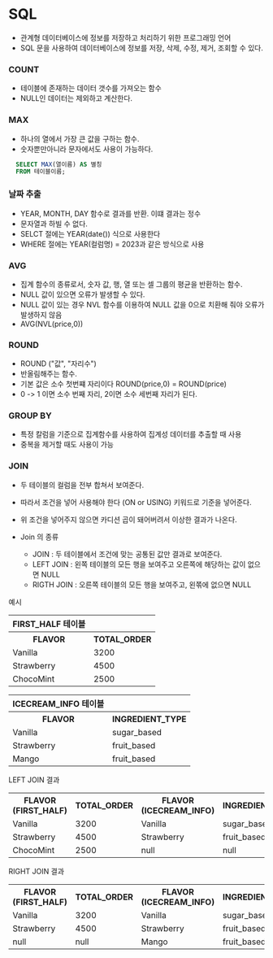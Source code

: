 # SQL
- 관계형 데이터베이스에 정보를 저장하고 처리하기 위한 프로그래밍 언어
- SQL 문을 사용하여 데이터베이스에 정보를 저장, 삭제, 수정, 제거, 조회할 수 있다.

### COUNT 
- 테이블에 존재하는 데이터 갯수를 가져오는 함수
- NULL인 데이터는 제외하고 계산한다.


### MAX
- 하나의 열에서 가장 큰 값을 구하는 함수.
- 숫자뿐만아니라 문자에서도 사용이 가능하다.
``` sql
  SELECT MAX(열이름) AS 별칭
  FROM 테이블이름;
```

### 날짜 추출
- YEAR, MONTH, DAY 함수로 결과를 반환. 이떄 결과는 정수
- 문자열과 하빌 수 없다.
- SELCT 절에는 YEAR(date()) 식으로 사용한다
- WHERE 절에는 YEAR(컬럼명) = 2023과 같은 방식으로 사용



### AVG
- 집계 함수의 종류로서, 숫자 값, 행, 열 또는 셀 그룹의 평균을 반환하는 함수.
- NULL 값이 있으면 오류가 발생할 수 있다.
- NULL 값이 있는 경우 NVL 함수를 이용하여 NULL 값을 0으로 치환해 줘야 오류가 발생하지 않음
- AVG(NVL(price,0))

### ROUND
- ROUND ("값", "자리수")
- 반올림해주는 함수.
- 기본 값은 소수 첫번쨰 자리이다 ROUND(price,0) = ROUND(price)
- 0 -> 1 이면 소수 번째 자리, 2이면 소수 세번째 자리가 된다.


### GROUP BY
- 특정 칼럼을 기준으로 집계함수를 사용하여 집계성 데이터를 추출할 때 사용
- 중복을 제거할 때도 사용이 가능


### JOIN
- 두 테이블의 컬럼을 전부 합쳐서 보여준다.
- 따라서 조건을 넣어 사용해야 한다 (ON or USING) 키워드로 기준을 넣어준다.
- 위 조건을 넣어주지 않으면 카디션 곱이 돼어버려서 이상한 결과가 나온다.

- Join 의 종류
  - JOIN : 두 테이블에서 조건에 맞는 공통된 값만 결과로 보여준다.
  - LEFT JOIN : 왼쪽 테이블의 모든 행을 보여주고 오른쪽에 해당하는 값이 없으면 NULL
  - RIGTH JOIN : 오른쪽 테이블의 모든 행을 보여주고, 왼쪾에 없으면 NULL 

예시
<table>
  <th> FIRST_HALF 테이블 </th>
  <tr>
    <th>FLAVOR</th>
    <th>TOTAL_ORDER</th>
  </tr>
  <tr>
    <td>Vanilla</td>
    <td>3200</td>
  </tr>
  <tr>
    <td>Strawberry</td>
    <td>4500</td>
  </tr>
  <tr>
    <td>ChocoMint</td>
    <td>2500</td>
  </tr>
</table>

<table>
    <th> ICECREAM_INFO 테이블 </th>
  <tr>
    <th>FLAVOR</th>
    <th>INGREDIENT_TYPE</th>
  </tr>
  <tr>
    <td>Vanilla</td>
    <td>sugar_based</td>
  </tr>
  <tr>
    <td>Strawberry</td>
    <td>fruit_based</td>
  </tr>
  <tr>
    <td>Mango</td>
    <td>fruit_based</td>
  </tr>
</table>

LEFT JOIN 결과
<table>
  <tr>
    <th>FLAVOR (FIRST_HALF)</th>
    <th>TOTAL_ORDER</th>
    <th>FLAVOR (ICECREAM_INFO)</th>
    <th>INGREDIENT_TYPE</th>
  </tr>
  <tr>
    <td>Vanilla</td>
    <td>3200</td>
    <td>Vanilla</td>
    <td>sugar_based</td>
  </tr>
  <tr>
    <td>Strawberry</td>
    <td>4500</td>
    <td>Strawberry</td>
    <td>fruit_based</td>
  </tr>
  <tr>
    <td>ChocoMint</td>
    <td>2500</td>
    <td>null</td>
    <td>null</td>
  </tr>
</table>

RIGHT JOIN 결과
<table>
  <tr>
    <th>FLAVOR (FIRST_HALF)</th>
    <th>TOTAL_ORDER</th>
    <th>FLAVOR (ICECREAM_INFO)</th>
    <th>INGREDIENT_TYPE</th>
  </tr>
  <tr>
    <td>Vanilla</td>
    <td>3200</td>
    <td>Vanilla</td>
    <td>sugar_based</td>
  </tr>
  <tr>
    <td>Strawberry</td>
    <td>4500</td>
    <td>Strawberry</td>
    <td>fruit_based</td>
  </tr>
  <tr>
    <td>null</td>
    <td>null</td>
    <td>Mango</td>
    <td>fruit_based</td>
  </tr>
</table>
